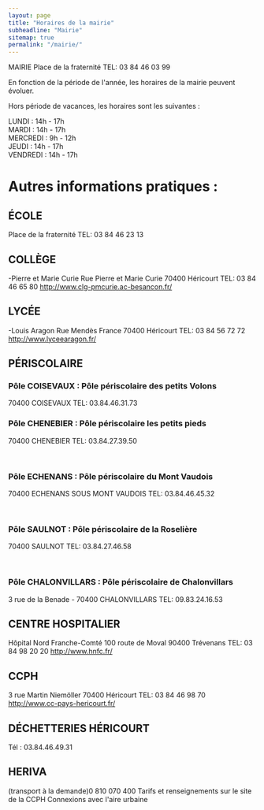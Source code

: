 ```yaml
---
layout: page
title: "Horaires de la mairie"
subheadline: "Mairie"
sitemap: true
permalink: "/mairie/"
---
```



MAIRIE
Place de la fraternité
TEL: 03 84 46 03 99


En fonction de la période de l'année, les horaires de la mairie peuvent évoluer. 

Hors période de vacances, les horaires sont les suivantes : 

LUNDI :  14h - 17h  
MARDI : 14h - 17h  
MERCREDI : 9h - 12h  
JEUDI : 14h - 17h   
VENDREDI : 14h - 17h   


# Autres informations pratiques : 

## ÉCOLE 
Place de la fraternité 
TEL: 03 84 46 23 13 

## COLLÈGE
-Pierre et Marie Curie
Rue Pierre et Marie Curie 70400 Héricourt
TEL: 03 84 46 65 80
http://www.clg-pmcurie.ac-besancon.fr/


## LYCÉE 
-Louis Aragon
Rue Mendès France 70400 Héricourt
TEL: 03 84 56 72 72
http://www.lyceearagon.fr/
	 
## PÉRISCOLAIRE 
	
### Pôle COISEVAUX : Pôle périscolaire des petits Volons
70400 COISEVAUX
TEL: 03.84.46.31.73
 
### Pôle CHENEBIER : Pôle périscolaire les petits pieds
70400 CHENEBIER
TEL: 03.84.27.39.50

 
### Pôle ECHENANS : Pôle périscolaire du Mont Vaudois
70400 ECHENANS SOUS MONT VAUDOIS
TEL: 03.84.46.45.32

 
### Pôle SAULNOT : Pôle périscolaire de la Roselière
70400 SAULNOT
TEL: 03.84.27.46.58

 
### Pôle CHALONVILLARS : Pôle périscolaire de Chalonvillars
3 rue de la Benade - 70400 CHALONVILLARS
TEL: 09.83.24.16.53

## CENTRE HOSPITALIER
Hôpital Nord Franche-Comté 
100 route de Moval 90400 Trévenans
TEL: 03 84 98 20 20
http://www.hnfc.fr/

## CCPH
3 rue Martin Niemöller 70400 Héricourt
TEL: 03 84 46 98 70
http://www.cc-pays-hericourt.fr/
	 

## DÉCHETTERIES HÉRICOURT
Tél : 03.84.46.49.31  

## HERIVA
(transport à la demande)0 810 070 400
Tarifs et renseignements sur le site de la CCPH
Connexions avec l'aire urbaine
